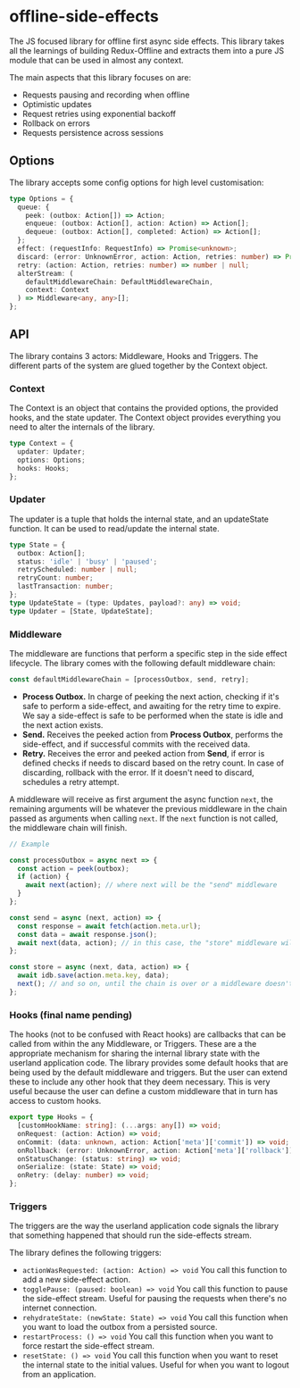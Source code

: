 # offline-side-effects

The JS focused library for offline first async side effects. This library takes all the learnings of building Redux-Offline and extracts them into a pure JS module that can be used in almost any context.

The main aspects that this library focuses on are:

- Requests pausing and recording when offline
- Optimistic updates
- Request retries using exponential backoff
- Rollback on errors
- Requests persistence across sessions

## Options
The library accepts some config options for high level customisation:
```ts
type Options = {
  queue: {
    peek: (outbox: Action[]) => Action;
    enqueue: (outbox: Action[], action: Action) => Action[];
    dequeue: (outbox: Action[], completed: Action) => Action[];
  };
  effect: (requestInfo: RequestInfo) => Promise<unknown>;
  discard: (error: UnknownError, action: Action, retries: number) => Promise<boolean> | boolean;
  retry: (action: Action, retries: number) => number | null;
  alterStream: (
    defaultMiddlewareChain: DefaultMiddlewareChain,
    context: Context
  ) => Middleware<any, any>[];
};
```
## API

The library contains 3 actors: Middleware, Hooks and Triggers. The different parts of the system are glued together by the Context object.

### Context

The Context is an object that contains the provided options, the provided hooks, and the state updater. The Context object provides everything you need to alter the internals of the library.

```ts
type Context = {
  updater: Updater;
  options: Options;
  hooks: Hooks;
};
```

### Updater

The updater is a tuple that holds the internal state, and an updateState function. It can be used to read/update the internal state.

```ts
type State = {
  outbox: Action[];
  status: 'idle' | 'busy' | 'paused';
  retryScheduled: number | null;
  retryCount: number;
  lastTransaction: number;
};
type UpdateState = (type: Updates, payload?: any) => void;
type Updater = [State, UpdateState];
```

### Middleware

The middleware are functions that perform a specific step in the side effect lifecycle.
The library comes with the following default middleware chain:

```js
const defaultMiddlewareChain = [processOutbox, send, retry];
```

- **Process Outbox.** In charge of peeking the next action, checking if it's safe to perform a side-effect, and awaiting for the retry time to expire. We say a side-effect is safe to be performed when the state is idle and the next action exists.
- **Send.** Receives the peeked action from **Process Outbox**, performs the side-effect, and if successful commits with the received data.
- **Retry.** Receives the error and peeked action from **Send**, if error is defined checks if needs to discard based on the retry count. In case of discarding, rollback with the error. If it doesn't need to discard, schedules a retry attempt.

A middleware will receive as first argument the async function `next`, the remaining arguments will be whatever the previous middleware in the chain passed as arguments when calling `next`. If the `next` function is not called, the middleware chain will finish.

```js
// Example

const processOutbox = async next => {
  const action = peek(outbox);
  if (action) {
    await next(action); // where next will be the "send" middleware
  }
};

const send = async (next, action) => {
  const response = await fetch(action.meta.url);
  const data = await response.json();
  await next(data, action); // in this case, the "store" middleware will receive as arguments data and action
};

const store = async (next, data, action) => {
  await idb.save(action.meta.key, data);
  next(); // and so on, until the chain is over or a middleware doesn't call next().
};
```

### Hooks (final name pending)

The hooks (not to be confused with React hooks) are callbacks that can be called from within the any Middleware, or Triggers. These are a the appropriate mechanism for sharing the internal library state with the userland application code.
The library provides some default hooks that are being used by the default middleware and triggers. But the user can extend these to include any other hook that they deem necessary. This is very useful because the user can define a custom middleware that in turn has access to custom hooks.

```ts
export type Hooks = {
  [customHookName: string]: (...args: any[]) => void;
  onRequest: (action: Action) => void;
  onCommit: (data: unknown, action: Action['meta']['commit']) => void;
  onRollback: (error: UnknownError, action: Action['meta']['rollback']) => void;
  onStatusChange: (status: string) => void;
  onSerialize: (state: State) => void;
  onRetry: (delay: number) => void;
};
```

### Triggers

The triggers are the way the userland application code signals the library that something happened that should run the side-effects stream.

The library defines the following triggers:

- `actionWasRequested: (action: Action) => void`
  You call this function to add a new side-effect action.
- `togglePause: (paused: boolean) => void` You call this function to pause the side-effect stream. Useful for pausing the requests when there's no internet connection.
- `rehydrateState: (newState: State) => void` You call this function when you want to load the outbox from a persisted source.
- `restartProcess: () => void` You call this function when you want to force restart the side-effect stream.
- `resetState: () => void` You call this function when you want to reset the internal state to the initial values. Useful for when you want to logout from an application.
